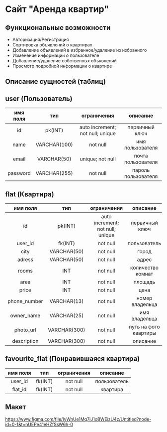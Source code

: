 # Сайт "Аренда квартир"


## Функциональные возможности

- Авторизация/Регистрация 
- Сортировка объявлений о квартирах
- Добавление объявлений в избранное/удаление из избранного
- Изменение информации о пользователе
- Добавление/удаление собственных объявлений
- Просмотр подробной информации о квартире


## Описание сущностей (таблиц)

## user (Пользователь)
|имя поля | тип | ограничения | описание |
|:---:|:---:|:---:|:---:|
| id | pk(INT) | auto increment; not null; unique | первичный ключ |
| name | VARCHAR(100) | not null | имя пользователя |
| email | VARCHAR(50) | unique; not null | почта пользователя |
| password | VARCHAR(255) | not null | пароль пользователя |


## flat (Квартира)
|имя поля | тип | ограничения | описание |
|:---:|:---:|:---:|:---:|
| id | pk(INT) | auto increment; not null; unique | первичный ключ |
| user_id | fk(INT) | not null | пользователь |
| city | VARCHAR(50) | not null | город |
| adress | VARCHAR(50) | not null | адрес |
| rooms | INT | not null | количество комнат |
| area | INT | not null | площадь |
| price | INT | not null | цена |
| phone_number | VARCHAR(13) | not null | номер владельца |
| owner_name | VARCHAR(25) | not null | имя владельца |
| photo_url | VARCHAR(300) | not null | путь на фото квартиры |
| description | VARCHAR(300) | not null | описание |


## favourite_flat (Понравившаяся квартира)
|имя поля | тип | ограничения | описание |
|:---:|:---:|:---:|:---:|
| user_id | fk(INT) | not null | пользователь |
| flat_id | fk(INT) | not null | квартира |


## Макет
https://www.figma.com/file/IvWnUe1Mq7iJ1oBWEizU4z/Untitled?node-id=0-1&t=nUEPe41eHZfSsW6h-0